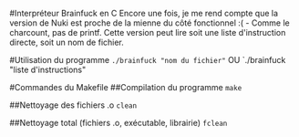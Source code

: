 #Interpréteur Brainfuck en C
Encore une fois, je me rend compte que la version de Nuki est proche de la mienne du côté
fonctionnel :( - Comme le charcount, pas de printf. Cette version peut lire soit une
liste d'instruction directe, soit un nom de fichier.

#Utilisation du programme
`./brainfuck "nom du fichier"` OU `./brainfuck "liste d'instructions"

#Commandes du Makefile
##Compilation du programme
`make`

##Nettoyage des fichiers .o
`clean`

##Nettoyage total (fichiers .o, exécutable, librairie)
`fclean`

